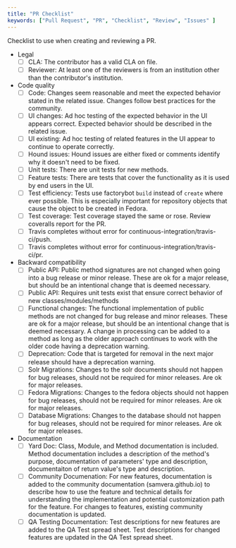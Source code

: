 ```yaml
---
title: "PR Checklist"
keywords: ["Pull Request", "PR", "Checklist", "Review", "Issues" ]
---
```


Checklist to use when creating and reviewing a PR.

- Legal
  - [ ] CLA:  The contributor has a valid CLA on file.
  - [ ] Reviewer: At least one of the reviewers is from an institution other than the contributor's institution.
- Code quality
  - [ ] Code: Changes seem reasonable and meet the expected behavior stated in the related issue.  Changes follow best practices for the community.
  - [ ] UI changes: Ad hoc testing of the expected behavior in the UI appears correct.  Expected behavior should be described in the related issue.
  - [ ] UI existing: Ad hoc testing of related features in the UI appear to continue to operate correctly.
  - [ ] Hound issues:  Hound issues are either fixed or comments identify why it doesn't need to be fixed.
  - [ ] Unit tests: There are unit tests for new methods.
  - [ ] Feature tests:  There are tests that cover the functionality as it is used by end users in the UI.
  - [ ] Test efficiency: Tests use factorybot `build` instead of `create` where ever possible.  This is especially important for repository objects that cause the object to be created in Fedora.
  - [ ] Test coverage: Test coverage stayed the same or rose.  Review coveralls report for the PR.
  - [ ] Travis completes without error for continuous-integration/travis-ci/push.
  - [ ] Travis completes without error for continuous-integration/travis-ci/pr.
- Backward compatibility
  - [ ] Public API: Public method signatures are not changed when going into a bug release or minor release.  These are ok for a major release, but should be an intentional change that is deemed necessary.
  - [ ] Public API: Requires unit tests exist that ensure correct behavior of new classes/modules/methods
  - [ ] Functional changes: The functional implementation of public methods are not changed for bug release and minor releases.  These are ok for a major release, but should be an intentional change that is deemed necessary.  A change in processing can be added to a method as long as the older approach continues to work with the older code having a deprecation warning.
  - [ ] Deprecation: Code that is targeted for removal in the next major release should have a deprecation warning.
  - [ ] Solr Migrations: Changes to the solr documents should not happen for bug releases, should not be required for minor releases.  Are ok for major releases.
  - [ ] Fedora Migrations: Changes to the fedora objects should not happen for bug releases, should not be required for minor releases.  Are ok for major releases.  
  - [ ] Database Migrations: Changes to the database should not happen for bug releases, should not be required for minor releases.  Are ok for major releases.
- Documentation
  - [ ] Yard Doc: Class, Module, and Method documentation is included.  Method documentation includes a description of the method's purpose, documentation of parameters' type and description, documentaiton of return value's type and description.
  - [ ] Community Documenation: For new features, documentation is added to the community documentation (samvera.github.io) to describe how to use the feature and technical details for understanding the implementation and potential customization path for the feature.  For changes to features, existing community documentation is updated.
  - [ ] QA Testing Documentation: Test descriptions for new features are added to the QA Test spread sheet.  Test descriptions for changed features are updated in the QA Test spread sheet.
